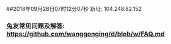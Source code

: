 ##2018年09月28日07时12分07秒 新址: 104.248.82.152
### 兔友常见问题及解答: https://github.com/wanggonging/d/blob/w/FAQ.md
